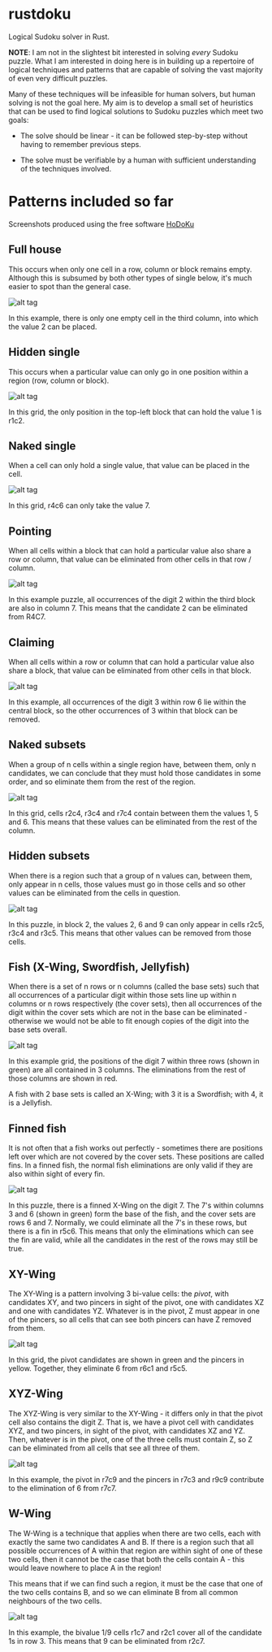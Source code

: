# rustdoku
Logical Sudoku solver in Rust.

**NOTE**: I am not in the slightest bit interested in solving *every* Sudoku puzzle. What I am interested in doing here is in building up a repertoire of logical techniques and patterns that are capable of solving the vast majority of even very difficult puzzles.

Many of these techniques will be infeasible for human solvers, but human solving is not the goal here. My aim is to develop a small set of heuristics that can be used to find logical solutions to Sudoku puzzles which meet two goals:

* The solve should be linear - it can be followed step-by-step without having to remember previous steps.

* The solve must be verifiable by a human with sufficient understanding of the techniques involved.

# Patterns included so far

Screenshots produced using the free software [HoDoKu](http://hodoku.sourceforge.net/en/index.php)

## Full house

This occurs when only one cell in a row, column or block remains empty. Although this is subsumed by both other types of single below, it's much easier to spot than the general case.

![alt tag](images/fullhouse.png)

In this example, there is only one empty cell in the third column, into which the value 2 can be placed.

## Hidden single

This occurs when a particular value can only go in one position within a region (row, column or block).

![alt tag](images/hiddensingle.png)

In this grid, the only position in the top-left block that can hold the value 1 is r1c2.

## Naked single

When a cell can only hold a single value, that value can be placed in the cell.

![alt tag](images/nakedsingle.png)

In this grid, r4c6 can only take the value 7.

## Pointing

When all cells within a block that can hold a particular value also share a row or column, that value can be eliminated from other cells in that row / column.

![alt tag](images/pointing.png)

In this example puzzle, all occurrences of the digit 2 within the third block are also in column 7. This means that the candidate 2 can be eliminated from R4C7.

## Claiming

When all cells within a row or column that can hold a particular value also share a block, that value can be eliminated from other cells in that block.

![alt tag](images/claiming.png)

In this example, all occurrences of the digit 3 within row 6 lie within the central block, so the other occurrences of 3 within that block can be removed.

## Naked subsets

When a group of n cells within a single region have, between them, only n candidates, we can conclude that they must hold those candidates in some order, and so eliminate them from the rest of the region.

![alt tag](images/nakedsubset.png)

In this grid, cells r2c4, r3c4 and r7c4 contain between them the values 1, 5 and 6. This means that these values can be eliminated from the rest of the column.

## Hidden subsets

When there is a region such that a group of n values can, between them, only appear in n cells, those values must go in those cells and so other values can be eliminated from the cells in question.

![alt tag](images/hiddensubset.png)

In this puzzle, in block 2, the values 2, 6 and 9 can only appear in cells r2c5, r3c4 and r3c5. This means that other values can be removed from those cells.

## Fish (X-Wing, Swordfish, Jellyfish)

When there is a set of n rows or n columns (called the base sets) such that all occurrences of a particular digit within those sets line up within n columns or n rows respectively (the cover sets), then all occurrences of the digit within the cover sets which are not in the base can be eliminated - otherwise we would not be able to fit enough copies of the digit into the base sets overall.

![alt tag](images/basicfish.png)

In this example grid, the positions of the digit 7 within three rows (shown in green) are all contained in 3 columns. The eliminations from the rest of those columns are shown in red.

A fish with 2 base sets is called an X-Wing; with 3 it is a Swordfish; with 4, it is a Jellyfish.

## Finned fish

It is not often that a fish works out perfectly - sometimes there are positions left over which are not covered by the cover sets. These positions are called fins. In a finned fish, the normal fish eliminations are only valid if they are also within sight of every fin.

![alt tag](images/finnedfish.png)

In this puzzle, there is a finned X-Wing on the digit 7. The 7's within columns 3 and 6 (shown in green) form the base of the fish, and the cover sets are rows 6 and 7. Normally, we could eliminate all the 7's in these rows, but there is a fin in r5c6. This means that only the eliminations which can see the fin are valid, while all the candidates in the rest of the rows may still be true.

## XY-Wing

The XY-Wing is a pattern involving 3 bi-value cells: the *pivot*, with candidates XY, and two pincers in sight of the pivot, one with candidates XZ and one with candidates YZ. Whatever is in the pivot, Z must appear in one of the pincers, so all cells that can see both pincers can have Z removed from them.

![alt tag](images/xywing.png)

In this grid, the pivot candidates are shown in green and the pincers in yellow. Together, they eliminate 6 from r6c1 and r5c5.

## XYZ-Wing

The XYZ-Wing is very similar to the XY-Wing - it differs only in that the pivot cell also contains the digit Z. That is, we have a pivot cell with candidates XYZ, and two pincers, in sight of the pivot, with candidates XZ and YZ. Then, whatever is in the pivot, one of the three cells must contain Z, so Z can be eliminated from all cells that see all three of them.

![alt tag](images/xyzwing.png)

In this example, the pivot in r7c9 and the pincers in r7c3 and r9c9 contribute to the elimination of 6 from r7c7.

## W-Wing

The W-Wing is a technique that applies when there are two cells, each with exactly the same two candidates A and B. If there is a region such that all possible occurrences of A within that region are within sight of one of these two cells, then it cannot be the case that both the cells contain A - this would leave nowhere to place A in the region!

This means that if we can find such a region, it must be the case that one of the two cells contains B, and so we can eliminate B from all common neighbours of the two cells.

![alt tag](images/wwing.png)

In this example, the bivalue 1/9 cells r1c7 and r2c1 cover all of the candidate 1s in row 3. This means that 9 can be eliminated from r2c7.